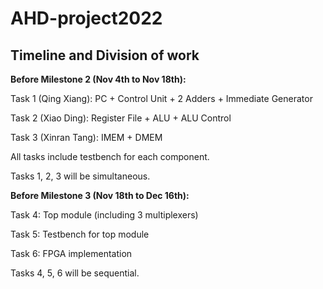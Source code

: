# AHD-project2022

## **Timeline and Division of work** 

**Before Milestone 2 (Nov 4th to Nov 18th):**

Task 1 (Qing Xiang): PC + Control Unit + 2 Adders + Immediate Generator

Task 2 (Xiao Ding): Register File + ALU + ALU Control

Task 3 (Xinran Tang): IMEM + DMEM

All tasks include testbench for each component.

Tasks 1, 2, 3 will be simultaneous.

**Before Milestone 3 (Nov 18th to Dec 16th):**

Task 4: Top module (including 3 multiplexers)

Task 5: Testbench for top module

Task 6: FPGA implementation

Tasks 4, 5, 6 will be sequential.
